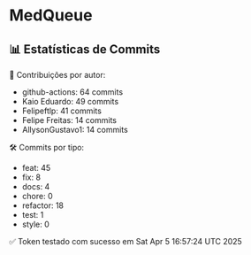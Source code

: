 # MedQueue
<!-- COMMIT_STATS_START -->
## 📊 Estatísticas de Commits

👤 Contribuições por autor:
- github-actions: 64 commits
- Kaio Eduardo: 49 commits
- Felipeftlp: 41 commits
- Felipe Freitas: 14 commits
- AllysonGustavo1: 14 commits

🛠️ Commits por tipo:
- feat: 45
- fix: 8
- docs: 4
- chore: 0
- refactor: 18
- test: 1
- style: 0
<!-- COMMIT_STATS_END -->
✅ Token testado com sucesso em Sat Apr  5 16:57:24 UTC 2025
